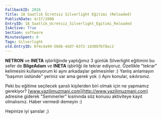 ```yaml
---
FallbackID: 2026
Title: 18 Saatlik Ücretsiz Silverlight Eğitimi (Reloaded)
PublishDate: 4/17/2008
EntryID: 18_Saatlik_Ucretsiz_Silverlight_Egitimi_Reloaded
IsActive: True
Section: software
MinutesSpent: 0
Tags: Silverlight
old.EntryID: 0f4c4a99-50db-4dd7-83f2-1d3087bf8ac2
---
```

**NETRON** ve **INETA** işbirliğinde yaptığımız 3 günlük Silverlight
eğitimini bu sefer de **BilgeAdam** ve **INETA** işbirliği ile tekrar
ediyoruz. Özellikle "tekrar" kelimesini kullanıyorum ki aynı arkadaşlar
gelmesinler :) Yanlış anlamayın "başımın üstünde" yeriniz var ama gerek
yok :) Aynı konular, sıkılırsınız.

Peki bu eğitime seçilecek şanslı kişilerden biri olmak için ne yapmamız
gerekiyor? [www.yazilimuzmani.com](http://www.yazilimuzmani.com)
adresine giderek "Seminerler" kısmında söz konusu aktiviteye kayıt
olmalısınız. Haber vermedi demeyin :)

Hepinize iyi şanslar ;)


